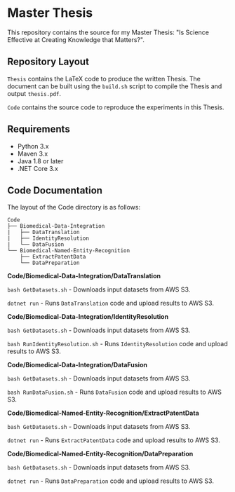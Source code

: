 # Master Thesis

This repository contains the source for my Master Thesis: "Is Science Effective at Creating Knowledge that Matters?".

## Repository Layout

`Thesis` contains the LaTeX code to produce the written Thesis. The document can be built using the `build.sh` script to compile the Thesis and output `thesis.pdf`.

`Code` contains the source code to reproduce the experiments in this Thesis.

## Requirements

- Python 3.x
- Maven 3.x
- Java 1.8 or later
- .NET Core 3.x

## Code Documentation

The layout of the  Code directory is as follows:

```
Code
├── Biomedical-Data-Integration
|   ├── DataTranslation
|   ├── IdentityResolution
|   └── DataFusion
└── Biomedical-Named-Entity-Recognition
    ├── ExtractPatentData
    └── DataPreparation
```

**Code/Biomedical-Data-Integration/DataTranslation**

`bash GetDatasets.sh` - Downloads input datasets from AWS S3.

`dotnet run` - Runs `DataTranslation` code and upload results to AWS S3.

**Code/Biomedical-Data-Integration/IdentityResolution**

`bash GetDatasets.sh` - Downloads input datasets from AWS S3.

`bash RunIdentityResolution.sh` - Runs `IdentityResolution` code and upload results to AWS S3.

**Code/Biomedical-Data-Integration/DataFusion**

`bash GetDatasets.sh` - Downloads input datasets from AWS S3.

`bash RunDataFusion.sh` - Runs `DataFusion` code and upload results to AWS S3.

**Code/Biomedical-Named-Entity-Recognition/ExtractPatentData**

`bash GetDatasets.sh` - Downloads input datasets from AWS S3.

`dotnet run` - Runs `ExtractPatentData` code and upload results to AWS S3.

**Code/Biomedical-Named-Entity-Recognition/DataPreparation**

`bash GetDatasets.sh` - Downloads input datasets from AWS S3.

`dotnet run` - Runs `DataPreparation` code and upload results to AWS S3.
